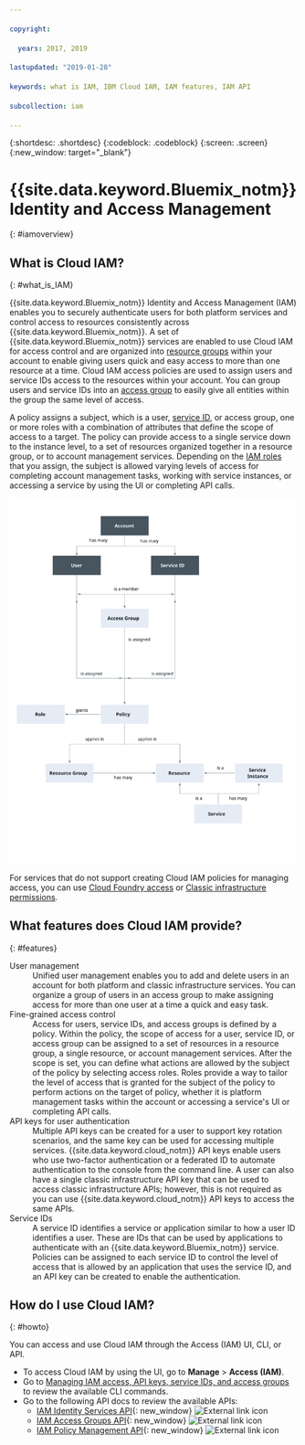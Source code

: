 ```yaml
---

copyright:

  years: 2017, 2019

lastupdated: "2019-01-28"

keywords: what is IAM, IBM Cloud IAM, IAM features, IAM API

subcollection: iam

---
```


{:shortdesc: .shortdesc}
{:codeblock: .codeblock}
{:screen: .screen}
{:new_window: target="_blank"}

# {{site.data.keyword.Bluemix_notm}} Identity and Access Management
{: #iamoverview}

## What is Cloud IAM?
{: #what_is_IAM}

{{site.data.keyword.Bluemix_notm}} Identity and Access Management (IAM) enables you to securely authenticate users for both platform services and control access to resources consistently across {{site.data.keyword.Bluemix_notm}}. A set of {{site.data.keyword.Bluemix_notm}} services are enabled to use Cloud IAM for access control and are organized into [resource groups](/docs/resources?topic=resources-rgs#rgs) within your account to enable giving users quick and easy access to more than one resource at a time. Cloud IAM access policies are used to assign users and service IDs access to the resources within your account. You can group users and service IDs into an [access group](/docs/iam?topic=iam-getstarted#getstarted) to easily give all entities within the group the same level of access.

A policy assigns a subject, which is a user, [service ID](/docs/iam?topic=iam-serviceids#serviceids), or access group, one or more roles with a combination of attributes that define the scope of access to a target. The policy can provide access to a single service down to the instance level, to a set of resources organized together in a resource group, or to account management services. Depending on the [IAM roles](/docs/iam?topic=iam-userroles#iamusermanrol) that you assign, the subject is allowed varying levels of access for completing account management tasks, working with service instances, or accessing a service by using the UI or completing API calls.


![IAM for access control in an account](images/iam-diagram.svg "How access management works in an account by using IAM")

For services that do not support creating Cloud IAM policies for managing access, you can use [Cloud Foundry access](/docs/iam?topic=iam-cfaccess#cfaccess) or [Classic infrastructure permissions](/docs/iam?topic=iam-infrapermission#infrapermission).


## What features does Cloud IAM provide?
{: #features}

<dl>
<dt>User management</dt>
<dd>Unified user management enables you to add and delete users in an account for both platform and classic infrastructure services. You can organize a group of users in an access group to make assigning access for more than one user at a time a quick and easy task.</dd>
<dt>Fine-grained access control</dt>
<dd>Access for users, service IDs, and access groups is defined by a policy. Within the policy, the scope of access for a user, service ID, or access group can be assigned to a set of resources in a resource group, a single resource, or account management services. After the scope is set, you can define what actions are allowed by the subject of the policy by selecting access roles. Roles provide a way to tailor the level of access that is granted for the subject of the policy to perform actions on the target of policy, whether it is platform management tasks within the account or accessing a service's UI or completing API calls.</dd>
<dt>API keys for user authentication</dt>
<dd>Multiple API keys can be created for a user to support key rotation scenarios, and the same key can be used for accessing multiple services. {{site.data.keyword.cloud_notm}} API keys enable users who use two-factor authentication or a federated ID to automate authentication to the console from the command line. A user can also have a single classic infrastructure API key that can be used to access classic infrastructure APIs; however, this is not required as you can use {{site.data.keyword.cloud_notm}} API keys to access the same APIs.</dd>
<dt>Service IDs</dt>
<dd>A service ID identifies a service or application similar to how a user ID identifies a user. These are IDs that can be used by applications to authenticate with an {{site.data.keyword.Bluemix_notm}} service. Policies can be assigned to each service ID to control the level of access that is allowed by an application that uses the service ID, and an API key can be created to enable the authentication.</dd>
</dl>


## How do I use Cloud IAM?
{: #howto}

You can access and use Cloud IAM through the Access (IAM) UI, CLI, or API.

* To access Cloud IAM by using the UI, go to **Manage** &gt; **Access (IAM)**.
* Go to [Managing IAM access, API keys, service IDs, and access groups](/docs/cli/reference/ibmcloud/cli_api_policy.html#ibmcloud_commands_iam) to review the available CLI commands.
* Go to the following API docs to review the available APIs:
    * [IAM Identity Services API](https://{DomainName}/apidocs/iam-identity-token-api){: new_window} ![External link icon](../icons/launch-glyph.svg "External link icon")
    * [IAM Access Groups API](https://{DomainName}/apidocs/iam-access-groups){: new_window} ![External link icon](../icons/launch-glyph.svg "External link icon")
    * [IAM Policy Management API](https://{DomainName}/apidocs/iam-policy-management){: new_window} ![External link icon](../icons/launch-glyph.svg "External link icon")
